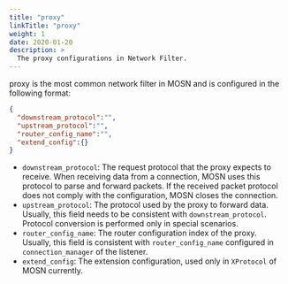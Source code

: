 ```yaml
---
title: "proxy"
linkTitle: "proxy"
weight: 1
date: 2020-01-20
description: >
  The proxy configurations in Network Filter.
---
```


proxy is the most common network filter in MOSN and is configured in the following format:

```json
{
  "downstream_protocol":"",
  "upstream_protocol":"",
  "router_config_name":"",
  "extend_config":{}
}
```

- `downstream_protocol`: The request protocol that the proxy expects to receive. When receiving data from a connection, MOSN uses this protocol to parse and forward packets. If the received packet protocol does not comply with the configuration, MOSN closes the connection.
- `upstream_protocol`: The protocol used by the proxy to forward data. Usually, this field needs to be consistent with `downstream_protocol`. Protocol conversion is performed only in special scenarios.
- `router_config_name`: The router configuration index of the proxy. Usually, this field is consistent with `router_config_name` configured in `connection_manager` of the listener.
- `extend_config`: The extension configuration, used only in `XProtocol` of MOSN currently.

